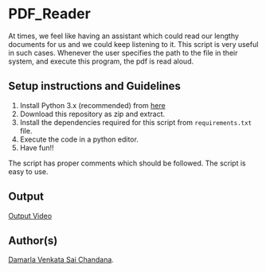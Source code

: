 # PDF_Reader

At times, we feel like having an assistant which could read our lengthy documents for us and we could keep listening to it. This script is very useful in such cases. Whenever the user specifies the path to the file in their system, and execute this program, the pdf is read aloud.

## Setup instructions and Guidelines

1. Install Python 3.x (recommended) from <a href="https://www.python.org/downloads/">here</a>
2. Download this repository as zip and extract.
3. Install the dependencies required for this script from `requirements.txt` file.
4. Execute the code in a python editor.
5. Have fun!!

The script has proper comments which should be followed. The script is easy to use.

## Output

[Output Video](https://github.com/chandu6111/images/blob/main/output_video_pdfreader.mp4)

## Author(s)

[Damarla Venkata Sai Chandana](https://github.com/chandu6111).
